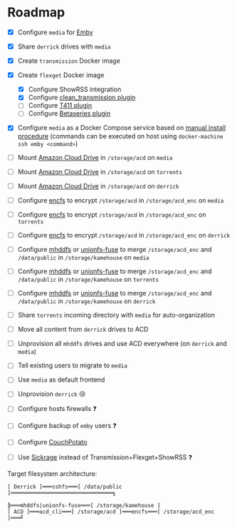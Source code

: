 # Roadmap

* [x] Configure `media` for [Emby](https://emby.media/)
* [x] Share `derrick` drives with `media`
* [x] Create `transmission` Docker image
* [x] Create `flexget` Docker image
  * [x] Configure ShowRSS integration
  * [x] Configure [clean_transmission plugin](http://www.flexget.com/Plugins/clean_transmission)
  * [ ] Configure [T411 plugin](http://www.flexget.com/Plugins/t411)
  * [ ] Configure [Betaseries plugin](http://www.flexget.com/Plugins/betaseries_list)
* [x] Configure `media` as a Docker Compose service based on [manual install procedure](https://gist.github.com/michaelbaudino/2b33ddaa061fb8fc6deb) (commands can be executed on host using `docker-machine ssh emby <command>`)

* [ ] Mount [Amazon Cloud Drive](https://github.com/yadayada/acd_cli) in `/storage/acd` on `media`
* [ ] Mount [Amazon Cloud Drive](https://github.com/yadayada/acd_cli) in `/storage/acd` on `torrents`
* [ ] Mount [Amazon Cloud Drive](https://github.com/yadayada/acd_cli) in `/storage/acd` on `derrick`
* [ ] Configure [encfs](https://github.com/vgough/encfs) to encrypt `/storage/acd` in `/storage/acd_enc` on `media`
* [ ] Configure [encfs](https://github.com/vgough/encfs) to encrypt `/storage/acd` in `/storage/acd_enc` on `torrents`
* [ ] Configure [encfs](https://github.com/vgough/encfs) to encrypt `/storage/acd` in `/storage/acd_enc` on `derrick`
* [ ] Configure [mhddfs](http://svn.uvw.ru/mhddfs/trunk/README) or [unionfs-fuse](https://github.com/rpodgorny/unionfs-fuse) to merge `/storage/acd_enc` and `/data/public` in `/storage/kamehouse` on `media`
* [ ] Configure [mhddfs](http://svn.uvw.ru/mhddfs/trunk/README) or [unionfs-fuse](https://github.com/rpodgorny/unionfs-fuse) to merge `/storage/acd_enc` and `/data/public` in `/storage/kamehouse` on `torrents`
* [ ] Configure [mhddfs](http://svn.uvw.ru/mhddfs/trunk/README) or [unionfs-fuse](https://github.com/rpodgorny/unionfs-fuse) to merge `/storage/acd_enc` and `/data/public` in `/storage/kamehouse` on `derrick`

* [ ] Share `torrents` incoming directory with `media` for auto-organization
* [ ] Move all content from `derrick` drives to ACD
* [ ] Unprovision all `mhddfs` drives and use ACD everywhere (on `derrick` and `media`)
* [ ] Tell existing users to migrate to `media`
* [ ] Use `media` as default frontend
* [ ] Unprovision `derrick` :cry:

* [ ] Configure hosts firewalls :question:
* [ ] Configure backup of `emby` users :question:
* [ ] Configure [CouchPotato](https://couchpota.to)
* [ ] Use [Sickrage](https://sickrage.github.io/) instead of Transmission+Flexget+ShowRSS :question:

Target filesystem architecture:
```
[ Derrick ]═══sshfs═══[ /data/public ]════════════════════════════════╗
                                                                      ╠═══mhddfs|unionfs-fuse═══[ /storage/kamehouse ]
[ ACD ]═══acd_cli═══[ /storage/acd ]═══encfs═══[ /storage/acd_enc ]═══╝
```
